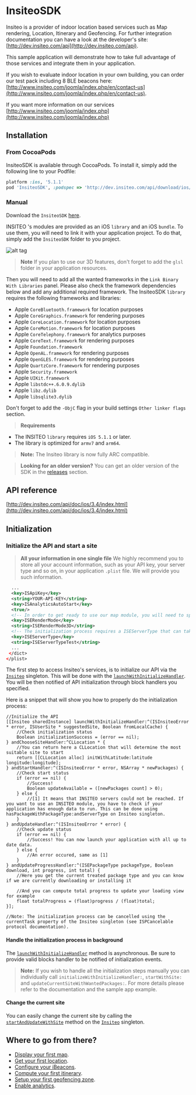 # InsiteoSDK

Insiteo is a provider of indoor location based services such as Map rendering, Location, Itinerary and Geofencing. For further integration documentation you can have a look at the developer's site: [http://dev.insiteo.com/api](http://dev.insiteo.com/api).

This sample application will demonstrate how to take full advantage of those services and integrate them in your application.

If you wish to evaluate indoor location in your own building, you can order our test pack including 8 BLE beacons here:
[http://www.insiteo.com/joomla/index.php/en/contact-us](http://www.insiteo.com/joomla/index.php/en/contact-us).

If you want more information on our services [http://www.insiteo.com/joomla/index.php](http://www.insiteo.com/joomla/index.php)

## Installation

### From CocoaPods

InsiteoSDK is available through CocoaPods. To install it, simply add the following line to your Podfile:

```ruby
platform :ios, '5.1.1'
pod 'InsiteoSDK', :podspec => 'http://dev.insiteo.com/api/download/ios/3.4.1/InsiteoSDK.podspec'
```

### Manual

Download the `InsiteoSDK` [here](http://dev.insiteo.com/api/download/ios/3.4.1/InsiteoSDK.zip).

INSITEO 's modules are provided as an iOS `library` and an iOS `bundle`. To use them, you will need to link it with your application project. To do that, simply add the `InsiteoSDK` folder to you project.

![alt tag](http://dev.insiteo.com/api/img/ios-project-integration.png)

> **Note** If you plan to use our 3D features, don't forget to add the `glsl` folder in your application resources.

Then you will need to add all the wanted frameworks in the `Link Binary With Libraries` panel. Please also check the framework dependencies below and add any additional required framework. The InsiteoSDK `library` requires the following frameworks and libraries:

- Apple `CoreBluetooth.framework` for location purposes
- Apple `CoreGraphics.framework` for rendering purposes
- Apple `CoreLocation.framework` for location purposes
- Apple `CoreMotion.framework` for location purposes
- Apple `CoreTelephony.framework` for analytics purposes
- Apple `CoreText.framework` for rendering purposes
- Apple `Foundation.framework`
- Apple `OpenAL.framework` for rendering purposes
- Apple `OpenGLES.framework` for rendering purposes
- Apple `QuartzCore.framework` for rendering purposes
- Apple `Security.framework`
- Apple `UIKit.framework`
- Apple `libstdc++.6.0.9.dylib`
- Apple `libz.dylib`
- Apple `libsqlite3.dylib`

Don't forget to add the `-ObjC` flag in your build settings `Other linker flags` section.

> **Requirements**
 - The INSITEO `library` requires `iOS 5.1.1` or later.
 - The library is optimized for `armv7` and `arm64`.

> **Note:** The Insiteo library is now fully ARC compatible.

> **Looking for an older version?** You can get an older version of the SDK in the [releases](https://github.com/Insiteo/iOS/releases) section.

## API reference

[http://dev.insiteo.com/api/doc/ios/3.4/index.html](http://dev.insiteo.com/api/doc/ios/3.4/index.html)

## Initialization

### Initialize the API and start a site

> **All your information in one single file** We highly recommend you to store all your account information, such as your API key, your server type and so on, in your application `.plist` file. We will provide you such information.

```xml
  ...
  <key>ISApiKey</key>
  <string>YOUR-API-KEY</string>
  <key>ISAnalyticsAutoStart</key>
  <true/>
  <!-- In order to get ready to use our map module, you will need to specify the render mode you plan to use. You can choose between ISERenderMode2D and ISERenderMode3D. Please note that the default mode is ISERenderMode2D. -->
  <key>ISERenderMode</key>
  <string>ISERenderMode3D</string>
  <!-- The initialization process requires a ISEServerType that can take the following values: ISEServerTypeDev, ISEServerTypeTest or ISEServerTypeProd. Depending on its values the downloaded data will be stored under the appropriate folder (respectively 'dev', 'test' and 'release'). -->
  <key>ISEServerType</key>
  <string>ISEServerTypeTest</string>
  ...
 </dict>
</plist>
```

The first step to access Insiteo's services, is to initialize our API via the [`Insiteo`](http://dev.insiteo.com/api/doc/ios/3.4/Classes/Insiteo.html) singleton. This will be done with the [`launchWithInitializeHandler`](http://dev.insiteo.com/api/doc/ios/3.4/Classes/Insiteo.html#//api/name/launchWithInitializeHandler:andChooseSiteHandler:andStartHandler:andUpdateHandler:andUpdateProgressHandler:). You will be then notified of API initialization through block handlers you specified.

Here is a snippet that will show you how to properly do the initialization process:

```objectivec++
//Initialize the API
[[Insiteo sharedInstance] launchWithInitializeHandler:^(ISInsiteoError * error, ISUserSite * suggestedSite, Boolean fromLocalCache) {
    //Check initialization status
    Boolean initializationSuccess = (error == nil);
} andChooseSiteHandler:^CLLocation * {
    //You can return here a CLLocation that will determine the most suitable site to start
    return [[CLLocation alloc] initWithLatitude:latitude longitude:longitude];
} andStartHandler:^(ISInsiteoError * error, NSArray * newPackages) {
    //Check start status
    if (error == nil) {
        //Success!
        Boolean updateAvailable = ([newPackages count] > 0);
    } else {
        //[1] It means that INSITEO servers could not be reached. If you want to use an INSITEO module, you have to check if your application has enough data to run. This can be done using hasPackageWithPackageType:andServerType on Insiteo singleton.
    }
} andUpdateHandler:^(ISInsiteoError * error) {
    //Check update status
    if (error == nil) {
        //Success! You can now launch your application with all up to date data.
    } else {
        //An error occured, same as [1]
    }
} andUpdateProgressHandler:^(ISEPackageType packageType, Boolean download, int progress, int total) {
    //Here you get the current treated package type and you can know if we are currently downloading or installing it

    //And you can compute total progress to update your loading view for example
    float totalProgress = (float)progress / (float)total;
}];

//Note: The initialization process can be cancelled using the currentTask property of the Insiteo singleton (see ISPCancelable protocol documentation).
```

#### Handle the initialization process in background

The [`launchWithInitializeHandler`](http://dev.insiteo.com/api/doc/ios/3.4/Classes/Insiteo.html#//api/name/launchWithInitializeHandler:andChooseSiteHandler:andStartHandler:andUpdateHandler:andUpdateProgressHandler:) method is asynchronous. Be sure to provide valid blocks handler to be notified of initialization events.

> **Note:** If you wish to handle all the initialization steps manually you can individually call `initializeWithInitializeHandler:`, `startWithSite:` and `updateCurrentSiteWithWantedPackages:`. For more details please refer to the documentation and the sample app example.

#### Change the current site

You can easily change the current site by calling the [`startAndUpdateWithSite`](http://dev.insiteo.com/api/doc/ios/3.4/Classes/Insiteo.html#//api/name/startAndUpdateWithSite:andStartHandler:andUpdateHandler:andUpdateProgressHandler:) method on the [`Insiteo`](http://dev.insiteo.com/api/doc/ios/3.4/Classes/Insiteo.html) singleton.

## Where to go from there?

- [Display your first map](readme/map.md).
- [Get your first location](readme/location.md).
- [Configure your iBeacons](readme/beacon.md).
- [Compute your first itinerary](readme/itinerary.md).
- [Setup your first geofencing zone](readme/geofence.md).
- [Enable analytics](readme/analytics.md).
